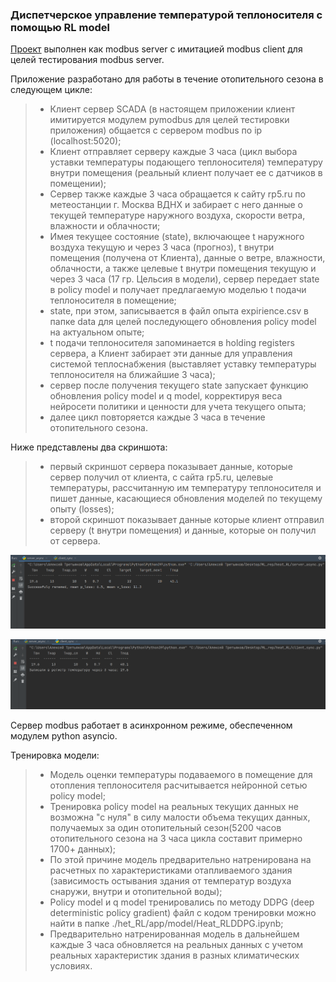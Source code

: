 ### **Диспетчерское управление температурой теплоносителя с помощью RL model**

[Проект](https://github.com/SunnFunn/ML_rep/tree/master/heat_RL) выполнен как modbus server с имитацией modbus client для целей тестирования modbus server.

Приложение разработано для работы в течение отопительного сезона в следующем цикле:
> - Клиент сервер SCADA (в настоящем приложении клиент имитируется модулем pymodbus для целей тестировки приложения) общается с сервером modbus по ip (localhost:5020);
> - Клиент отправляет серверу каждые 3 часа (цикл выбора уставки температуры подающего теплоносителя) температуру внутри помещения (реальный клиент получает ее с датчиков в помещении);
> - Сервер также каждые 3 часа обращается к сайту rp5.ru по метеостанции г. Москва ВДНХ и забирает с него данные о текущей температуре наружного воздуха, скорости ветра, влажности и облачности;
> - Имея текущее состояние (state), включающее t наружного воздуха текущую и через 3 часа (прогноз), t внутри помещения (получена от Клиента), данные о ветре, влажности, облачности, а также целевые t внутри помещения текущую и через 3 часа (17 гр. Цельсия в модели), сервер передает state в policy model и получает предлагаемую моделью t подачи теплоносителя в помещение;
> - state, при этом, записывается в файл опыта expirience.csv в папке data для целей последующего обновления policy model на актуальном опыте;
> - t подачи теплоносителя запоминается в holding registers сервера, а Клиент забирает эти данные для управления системой теплоснабжения (выставляет уставку температуры теплоносителя на ближайшие 3 часа);
> - сервер после получения текущего state запускает функцию обновления policy model и q model, корректируя веса нейросети политики и ценности для учета текущего опыта;
> - далее цикл повторяется каждые 3 часа в течение отопительного сезона.

Ниже представлены два скриншота:
> * первый скриншот сервера показывает данные, которые сервер получил от клиента, с сайта rp5.ru, целевые температуры, рассчитанную им температуру теплоносителя и пишет данные, касающиеся обновления моделей по текущему опыту (losses);
> * второй скриншот показывает данные которые клиент отправил серверу (t внутри помещения) и данные, которые он получил от сервера.

![heatRL_1](https://github.com/SunnFunn/ML_rep/blob/master/imgs/heatRL_1.png)


![heatRL_2](https://github.com/SunnFunn/ML_rep/blob/master/imgs/heatRL_2.png)


Сервер modbus работает в асинхронном режиме, обеспеченном модулем python asyncio.

Тренировка модели:
> - Модель оценки температуры подаваемого в помещение для отопления теплоносителя расчитывается нейронной сетью policy model;
> - Тренировка policy model на реальных текущих данных не возможна "с нуля" в силу малости объема текущих данных, получаемых за один отопительный сезон(5200 часов отопительного сезона на 3 часа цикла составит примерно 1700+ данных);
> - По этой причине модель предварительно натренирована на расчетных по характеристиками отапливаемого здания (зависимость остывания здания от температур воздуха снаружи, внутри и отопительной воды);
> - Policy model и q model тренировались по методу DDPG (deep deterministic policy gradient) файл с кодом тренировки можно найти в папке ./het_RL/app/model/Heat_RLDDPG.ipynb;
> - Предварительно натренированная модель в дальнейшем каждые 3 часа обновляется на реальных данных с учетом реальных характеристик здания в разных климатических условиях.
